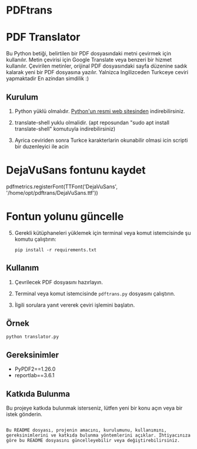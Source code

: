 # PDFtrans
# PDF Translator

Bu Python betiği, belirtilen bir PDF dosyasındaki metni çevirmek için kullanılır. Metin çevirisi için Google Translate veya benzeri bir hizmet kullanılır. Çevirilen metinler, orijinal PDF dosyasındaki sayfa düzenine sadık kalarak yeni bir PDF dosyasına yazılır. Yalnizca Ingilizceden Turkceye ceviri yapmaktadir En azindan simdilik :) 

## Kurulum

1. Python yüklü olmalıdır. [Python'un resmi web sitesinden](https://www.python.org/downloads/) indirebilirsiniz.

2. translate-shell yuklu olmalidir. (apt reposundan "sudo apt install translate-shell" komutuyla indirebilirsiniz)

3. Ayrica ceviriden sonra Turkce karakterlarin okunabilir olmasi icin scripti bir duzenleyici ile acin

# DejaVuSans fontunu kaydet
pdfmetrics.registerFont(TTFont('DejaVuSans', '/home/opt/pdftrans/DejaVuSans.ttf')) 
# Fontun yolunu güncelle 

5. Gerekli kütüphaneleri yüklemek için terminal veya komut istemcisinde şu komutu çalıştırın:

   ```
   pip install -r requirements.txt
   ```

## Kullanım

1. Çevrilecek PDF dosyasını hazırlayın.

2. Terminal veya komut istemcisinde `pdftrans.py` dosyasını çalıştırın.

3. İlgili sorulara yanıt vererek çeviri işlemini başlatın.

## Örnek

```
python translator.py
```

## Gereksinimler

- PyPDF2==1.26.0
- reportlab==3.6.1

## Katkıda Bulunma

Bu projeye katkıda bulunmak isterseniz, lütfen yeni bir konu açın veya bir istek gönderin.

```

Bu README dosyası, projenin amacını, kurulumunu, kullanımını, gereksinimlerini ve katkıda bulunma yöntemlerini açıklar. İhtiyacınıza göre bu README dosyasını güncelleyebilir veya değiştirebilirsiniz.

